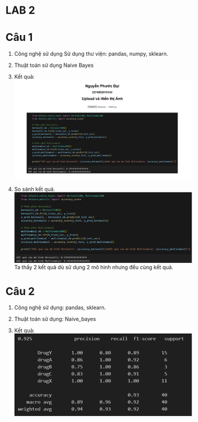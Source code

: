# LAB 2
# Câu 1
1. Công nghệ sử dụng
    Sử dụng thư viện: pandas, numpy, sklearn.

2. Thuật toán sử dụng
    Naive Bayes

3. Kết quả:
    ![alt text](image-2.png)

4. So sánh kết quả.
    ![alt text](<Screenshot 2024-09-28 123804.png>)
    Ta thấy 2 kết quả dù sử dụng 2 mô hình nhưng đều cùng kết quả.

# Câu 2
1. Công nghệ sử dụng: 
    pandas, sklearn.

2. Thuật toán sử dụng:
    Naive_bayes

3. Kết quả:
     ![alt text](image-1.png)
